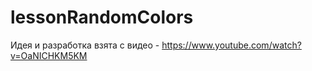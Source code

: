 # lessonRandomColors

Идея и разработка взята с видео - https://www.youtube.com/watch?v=OaNICHKM5KM
